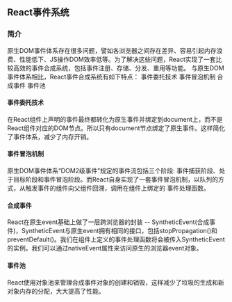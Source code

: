 ## React事件系统

### 简介

原生DOM事件体系存在很多问题，譬如各浏览器之间存在差异、容易引起内存浪费、性能低下、JS操作DOM效率低等。为了解决这些问题，React实现了一套比较高效的事件合成系统，包括事件注册、存储、分发、重用等功能。
与原生DOM事件体系相比，React事件合成系统有如下特点：
事件委托技术
事件冒泡机制
合成事件
事件池

#### 事件委托技术
在React组件上声明的事件最终都转化为原生事件并绑定到document上，而不是React组件对应的DOM节点。所以只有document节点绑定了原生事件。这样简化了事件体系，减少了内存开销。

#### 事件冒泡机制
原生DOM事件体系“DOM2级事件”规定的事件流包括三个阶段: 事件捕获阶段、处于目标阶段和事件冒泡阶段。而React自身实现了一套事件冒泡机制，以队列的方式，从触发事件的组件向父组件回溯，调用在组件上绑定的 事件处理函数。

#### 合成事件
React在原生event基础上做了一层跨浏览器的封装 -- SyntheticEvent(合成事件)，SyntheticEvent与原生event拥有相同的接口，包括stopPropagation()和preventDefault()。我们在组件上定义的事件处理函数将会被传入SyntheticEvent的实例。我们可以通过nativeEvent属性来访问原生的浏览器event对象。

#### 事件池
React使用对象池来管理合成事件对象的创建和销毁，这样减少了垃圾的生成和新对象内存的分配，大大提高了性能。